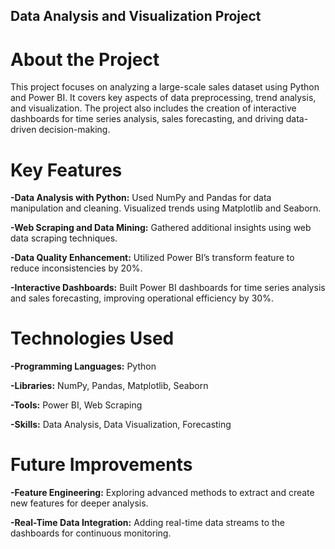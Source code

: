 ## Data Analysis and Visualization Project

# About the Project
This project focuses on analyzing a large-scale sales dataset using Python and Power BI. It covers key aspects of data preprocessing, trend analysis, and visualization. The project also includes the creation of interactive dashboards for time series analysis, sales forecasting, and driving data-driven decision-making.

# Key Features

**-Data Analysis with Python:** Used NumPy and Pandas for data manipulation and cleaning. Visualized trends using Matplotlib and Seaborn.

**-Web Scraping and Data Mining:** Gathered additional insights using web data scraping techniques.

**-Data Quality Enhancement:** Utilized Power BI’s transform feature to reduce inconsistencies by 20%.

**-Interactive Dashboards:** Built Power BI dashboards for time series analysis and sales forecasting, improving operational efficiency by 30%.

# Technologies Used

**-Programming Languages:** Python

**-Libraries:** NumPy, Pandas, Matplotlib, Seaborn

**-Tools:** Power BI, Web Scraping

**-Skills:** Data Analysis, Data Visualization, Forecasting

# Future Improvements

**-Feature Engineering:** Exploring advanced methods to extract and create new features for deeper analysis.

**-Real-Time Data Integration:** Adding real-time data streams to the dashboards for continuous monitoring.

